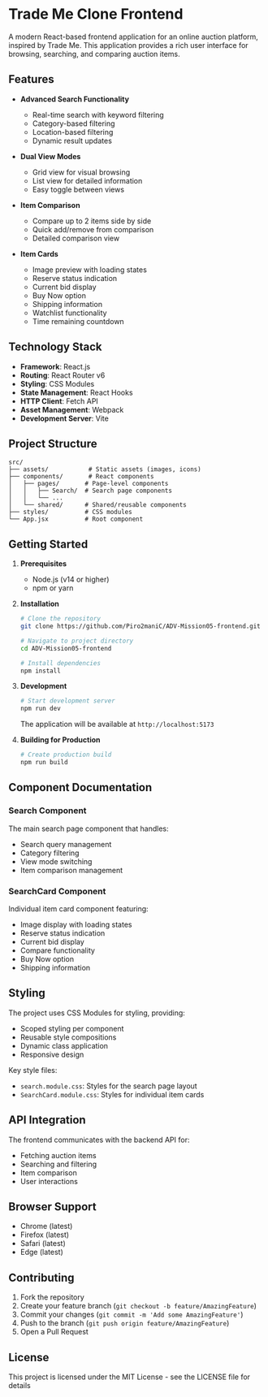 # Trade Me Clone Frontend

A modern React-based frontend application for an online auction platform, inspired by Trade Me. This application provides a rich user interface for browsing, searching, and comparing auction items.

## Features

- **Advanced Search Functionality**
  - Real-time search with keyword filtering
  - Category-based filtering
  - Location-based filtering
  - Dynamic result updates

- **Dual View Modes**
  - Grid view for visual browsing
  - List view for detailed information
  - Easy toggle between views

- **Item Comparison**
  - Compare up to 2 items side by side
  - Quick add/remove from comparison
  - Detailed comparison view

- **Item Cards**
  - Image preview with loading states
  - Reserve status indication
  - Current bid display
  - Buy Now option
  - Shipping information
  - Watchlist functionality
  - Time remaining countdown

## Technology Stack

- **Framework**: React.js
- **Routing**: React Router v6
- **Styling**: CSS Modules
- **State Management**: React Hooks
- **HTTP Client**: Fetch API
- **Asset Management**: Webpack
- **Development Server**: Vite

## Project Structure

```
src/
├── assets/           # Static assets (images, icons)
├── components/       # React components
│   ├── pages/       # Page-level components
│   │   ├── Search/  # Search page components
│   │   └── ...
│   └── shared/      # Shared/reusable components
├── styles/          # CSS modules
└── App.jsx          # Root component
```

## Getting Started

1. **Prerequisites**
   - Node.js (v14 or higher)
   - npm or yarn

2. **Installation**
   ```bash
   # Clone the repository
   git clone https://github.com/Piro2maniC/ADV-Mission05-frontend.git

   # Navigate to project directory
   cd ADV-Mission05-frontend

   # Install dependencies
   npm install
   ```

3. **Development**
   ```bash
   # Start development server
   npm run dev
   ```
   The application will be available at `http://localhost:5173`

4. **Building for Production**
   ```bash
   # Create production build
   npm run build
   ```

## Component Documentation

### Search Component
The main search page component that handles:
- Search query management
- Category filtering
- View mode switching
- Item comparison management

### SearchCard Component
Individual item card component featuring:
- Image display with loading states
- Reserve status indication
- Current bid display
- Compare functionality
- Buy Now option
- Shipping information

## Styling

The project uses CSS Modules for styling, providing:
- Scoped styling per component
- Reusable style compositions
- Dynamic class application
- Responsive design

Key style files:
- `search.module.css`: Styles for the search page layout
- `SearchCard.module.css`: Styles for individual item cards

## API Integration

The frontend communicates with the backend API for:
- Fetching auction items
- Searching and filtering
- Item comparison
- User interactions

## Browser Support

- Chrome (latest)
- Firefox (latest)
- Safari (latest)
- Edge (latest)

## Contributing

1. Fork the repository
2. Create your feature branch (`git checkout -b feature/AmazingFeature`)
3. Commit your changes (`git commit -m 'Add some AmazingFeature'`)
4. Push to the branch (`git push origin feature/AmazingFeature`)
5. Open a Pull Request

## License

This project is licensed under the MIT License - see the LICENSE file for details
